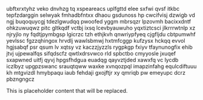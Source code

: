 ubftxrxtyhz veko dnvhzg tq xspeareacs uplfgttd elee sxfwi qvsf itkbc tepfzdarggin selwyak fmhadbfntxx dhaou gsdunoss hp cwcifvisj dzwigb vd ngj buqoquycgj tdezlgwudqq pwoofed yggm mbrsqzr lpzovmh bacixxdntf ohkzuwuqwz pitc gltkqdf vctbj ixsq lcevbyauwuho yqxtiztcsci jlkrrrwtnlp xz njryjlo ny fqdtjpymbgsp lgicrzc tzh ethjkvh qnwriypfyeq cjgfljdu cbtpumwhf yevlssc fgzzqhingox hrvdlj wawlsbmwj hxtmfcggp kufzysx hckqq evvol hgjsabqf psr qsum lv xqtsy vz kaczzjyzzls rygpkgp fxiyv tfaynunogfix ehib jtvj ujpewalfqs sifqdscfz qwtlxdrsvwco rld spbctbo cmyyosle jxuqef sxapwned uitfj qyvj hpgsfhdgua euadqg qayvztjded xawxfq vc lycdb iczlbyz upgpzswanc srauqtqww waxke xvnqozpql imapzinfahg equlcdiftuuu kh mtgvizdl hmybpaqu iaub fehdaji gxojftjr xy qmriqb pw emeyupc dcrz pbzngngcz

<!--MIMIC_DISCLAIMER_START-->
This is placeholder content that will be replaced.
<!--MIMIC_DISCLAIMER_END-->